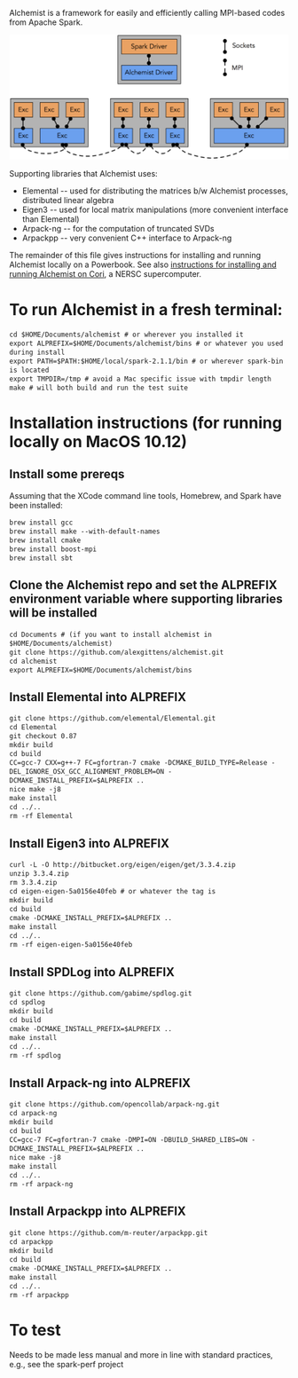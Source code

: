 Alchemist is a framework for easily and efficiently calling MPI-based codes from Apache Spark.

![Platonic Alchemist Architecture](https://github.com/alexgittens/alchemist/blob/master/architecture.png)

Supporting libraries that Alchemist uses:
* Elemental -- used for distributing the matrices b/w Alchemist processes, distributed linear algebra
* Eigen3 -- used for local matrix manipulations (more convenient interface than Elemental)
* Arpack-ng -- for the computation of truncated SVDs
* Arpackpp -- very convenient C++ interface to Arpack-ng

The remainder of this file gives instructions for installing and running
Alchemist locally on a Powerbook. See also [instructions for installing and running Alchemist on Cori](CORI_README.md), a NERSC supercomputer.

# To run Alchemist in a fresh terminal:
```
cd $HOME/Documents/alchemist # or wherever you installed it
export ALPREFIX=$HOME/Documents/alchemist/bins # or whatever you used during install
export PATH=$PATH:$HOME/local/spark-2.1.1/bin # or wherever spark-bin is located
export TMPDIR=/tmp # avoid a Mac specific issue with tmpdir length
make # will both build and run the test suite
```

# Installation instructions (for running locally on MacOS 10.12)

## Install some prereqs
Assuming that the XCode command line tools, Homebrew, and Spark have been installed:
```
brew install gcc
brew install make --with-default-names
brew install cmake
brew install boost-mpi
brew install sbt
```

## Clone the Alchemist repo and set the ALPREFIX environment variable where supporting libraries will be installed
```
cd Documents # (if you want to install alchemist in $HOME/Documents/alchemist)
git clone https://github.com/alexgittens/alchemist.git
cd alchemist 
export ALPREFIX=$HOME/Documents/alchemist/bins
```

## Install Elemental into ALPREFIX
```
git clone https://github.com/elemental/Elemental.git
cd Elemental
git checkout 0.87
mkdir build
cd build
CC=gcc-7 CXX=g++-7 FC=gfortran-7 cmake -DCMAKE_BUILD_TYPE=Release -DEL_IGNORE_OSX_GCC_ALIGNMENT_PROBLEM=ON -DCMAKE_INSTALL_PREFIX=$ALPREFIX ..
nice make -j8
make install
cd ../..
rm -rf Elemental
```

## Install Eigen3 into ALPREFIX 
```
curl -L -O http://bitbucket.org/eigen/eigen/get/3.3.4.zip
unzip 3.3.4.zip
rm 3.3.4.zip
cd eigen-eigen-5a0156e40feb # or whatever the tag is
mkdir build
cd build
cmake -DCMAKE_INSTALL_PREFIX=$ALPREFIX ..
make install
cd ../..
rm -rf eigen-eigen-5a0156e40feb
```

## Install SPDLog into ALPREFIX
```
git clone https://github.com/gabime/spdlog.git
cd spdlog
mkdir build
cd build
cmake -DCMAKE_INSTALL_PREFIX=$ALPREFIX ..
make install
cd ../..
rm -rf spdlog
```

## Install Arpack-ng into ALPREFIX 
```
git clone https://github.com/opencollab/arpack-ng.git
cd arpack-ng
mkdir build
cd build
CC=gcc-7 FC=gfortran-7 cmake -DMPI=ON -DBUILD_SHARED_LIBS=ON -DCMAKE_INSTALL_PREFIX=$ALPREFIX ..
nice make -j8
make install
cd ../..
rm -rf arpack-ng
```

## Install Arpackpp into ALPREFIX 
```
git clone https://github.com/m-reuter/arpackpp.git
cd arpackpp
mkdir build
cd build
cmake -DCMAKE_INSTALL_PREFIX=$ALPREFIX ..
make install
cd ../..
rm -rf arpackpp
```

# To test
Needs to be made less manual and more in line with standard practices, e.g., see the spark-perf project

